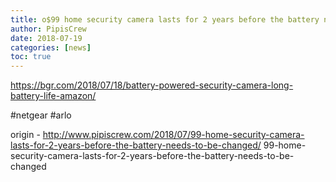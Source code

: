 ```yaml
---
title: o$99 home security camera lasts for 2 years before the battery needs to be changed
author: PipisCrew
date: 2018-07-19
categories: [news]
toc: true
---
```


https://bgr.com/2018/07/18/battery-powered-security-camera-long-battery-life-amazon/

#netgear #arlo

origin - http://www.pipiscrew.com/2018/07/99-home-security-camera-lasts-for-2-years-before-the-battery-needs-to-be-changed/ 99-home-security-camera-lasts-for-2-years-before-the-battery-needs-to-be-changed